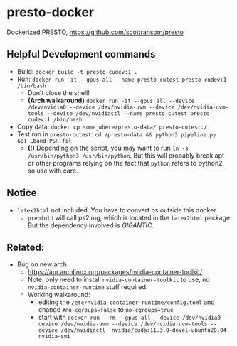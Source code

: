 # presto-docker
Dockerized PRESTO, https://github.com/scottransom/presto

## Helpful Development commands
- Build: `docker build -t presto-cudev:1 .`
- Run: `docker run -it --gpus all --name presto-cutest presto-cudev:1 /bin/bash`
  - Don't close the shell!
  - **(Arch walkaround)** `docker run -it --gpus all --device /dev/nvidia0 --device /dev/nvidia-uvm --device /dev/nvidia-uvm-tools --device /dev/nvidiactl --name presto-cutest presto-cudev:1 /bin/bash` 
- Copy data: `docker cp some_where/presto-data/ presto-cutest:/`
- Test run in `presto-cutest`: `cd /presto-data && python3 pipeline.py GBT_Lband_PSR.fil`
  - **(!)** Depending on the script, you may want to run `ln -s /usr/bin/python3 /usr/bin/python`. But this will probably break apt or other programs relying on the fact that `python` refers to python2, so use with care.

## Notice
- `latex2html` not included. You have to convert ps outside this docker
  - `prepfold` will call ps2img, which is located in the `latex2html` package
    But the dependency involved is *GIGANTIC*.

## Related:
- Bug on new arch: 
  - https://aur.archlinux.org/packages/nvidia-container-toolkit/
  - Note: only need to install `nvidia-container-toolkit` to use, no `nvidia-container-runtime` stuff required.
  - Working walkaround:
    - editing the `/etc/nvidia-container-runtime/config.toml` and change `#no-cgroups=false` to `no-cgroups=true`
    - start with `docker run --rm --gpus all --device /dev/nvidia0 --device /dev/nvidia-uvm --device /dev/nvidia-uvm-tools --device /dev/nvidiactl  nvidia/cuda:11.3.0-devel-ubuntu20.04 nvidia-smi`

